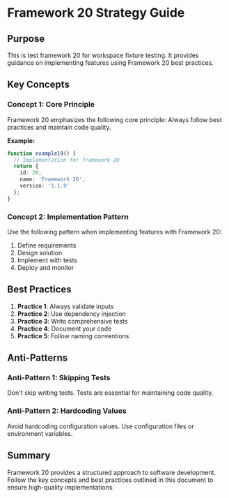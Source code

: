 # Framework 20 Strategy Guide

## Purpose

This is test framework 20 for workspace fixture testing. It provides guidance on implementing features using Framework 20 best practices.



## Key Concepts

### Concept 1: Core Principle

Framework 20 emphasizes the following core principle: Always follow best practices and maintain code quality.

**Example:**
```typescript
function example19() {
  // Implementation for framework 20
  return {
    id: 20,
    name: 'Framework 20',
    version: '1.1.9'
  };
}
```

### Concept 2: Implementation Pattern

Use the following pattern when implementing features with Framework 20:

1. Define requirements
2. Design solution
3. Implement with tests
4. Deploy and monitor

## Best Practices

1. **Practice 1**: Always validate inputs
2. **Practice 2**: Use dependency injection
3. **Practice 3**: Write comprehensive tests
4. **Practice 4**: Document your code
5. **Practice 5**: Follow naming conventions

## Anti-Patterns

### Anti-Pattern 1: Skipping Tests

Don't skip writing tests. Tests are essential for maintaining code quality.

### Anti-Pattern 2: Hardcoding Values

Avoid hardcoding configuration values. Use configuration files or environment variables.

## Summary

Framework 20 provides a structured approach to software development. Follow the key concepts and best practices outlined in this document to ensure high-quality implementations.


